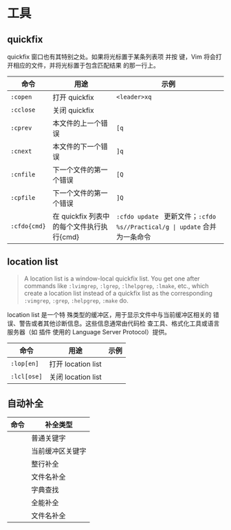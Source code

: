 # 工具

## quickfix

quickfix 窗口也有其特别之处。如果将光标置于某条列表项 并按 <CR> 键，Vim 将会打开相应的文件，并将光标置于包含匹配结果 的那一行上。

| 命令         | 用途                                      | 示例                                                                       |
| ------------ | ----------------------------------------- | -------------------------------------------------------------------------- |
| `:copen`     | 打开 quickfix                             | `<leader>xq`                                                               |
| `:cclose`    | 关闭 quickfix                             |                                                                            |
| `:cprev`     | 本文件的上一个错误                        | `[q`                                                                       |
| `:cnext`     | 本文件的下一个错误                        | `]q`                                                                       |
| `:cnfile`    | 下一个文件的第一个错误                    | `[Q`                                                                       |
| `:cpfile`    | 下一个文件的第一个错误                    | `]Q`                                                                       |
| `:cfdo{cmd}` | 在 quickfix 列表中的每个文件执行执行{cmd} | `:cfdo update ` 更新文件；`:cfdo %s//Practical/g \| update` 合并为一条命令 |

## location list

> A location list is a window-local quickfix list. You get one after commands
> like `:lvimgrep`, `:lgrep`, `:lhelpgrep`, `:lmake`, etc., which create a
> location list instead of a quickfix list as the corresponding `:vimgrep`,
> `:grep`, `:helpgrep`, `:make` do.

location list 是一个特 殊类型的缓冲区，用于显示文件中与当前缓冲区相关的 错误、警告或者其他诊断信息。这些信息通常由代码检 查工具、格式化工具或语言服务器（如 插件 使用的 Language Server Protocol）提供。

| 命令        | 用途               | 示例 |
| ----------- | ------------------ | ---- |
| `:lop[en]`  | 打开 location list |      |
| `:lcl[ose]` | 关闭 location list |      |

## 自动补全

| 命令       | 补全类型         |
| ---------- | ---------------- |
| <C-n>      | 普通关键字       |
| <C-x><C-n> | 当前缓冲区关键字 |
| <C-x><C-l> | 整行补全         |
| <C-x><C-f> | 文件名补全       |
| <C-x><C-k> | 字典查找         |
| <C-x><C-o> | 全能补全         |
| <C-x><C-f> | 文件名补全       |
